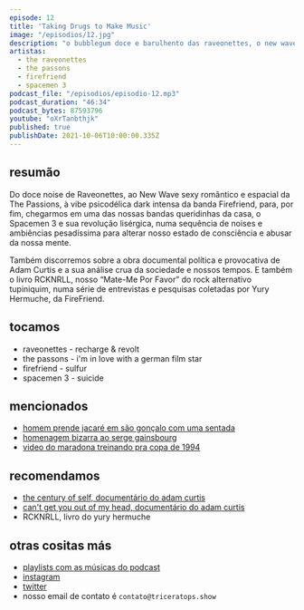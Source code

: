 ```yaml
---
episode: 12
title: 'Taking Drugs to Make Music'
image: "/episodios/12.jpg"
description: "o bubblegum doce e barulhento das raveonettes, o new wave efêmero e gostosinho da the passons, as drogas pesadas e a viagem infinita do spacemen 3, e um pouquinho mais de lisergia com a firefriend..."
artistas:
  - the raveonettes
  - the passons
  - firefriend
  - spacemen 3
podcast_file: "/episodios/episodio-12.mp3"
podcast_duration: "46:34"
podcast_bytes: 87593796
youtube: "oXrTanbthjk"
published: true
publishDate: 2021-10-06T10:00:00.335Z
---
```

## resumão

Do doce noise de Raveonettes, ao New Wave sexy romântico e espacial da The Passions, à vibe psicodélica dark intensa da banda Firefriend, para, por fim, chegarmos em uma das nossas bandas queridinhas da casa, o Spacemen 3 e sua revolução lisérgica, numa sequência de noises e ambiências pesadíssima para alterar nosso estado de consciência e abusar da nossa mente. 

Também discorremos sobre a obra documental política e provocativa de Adam Curtis e a sua análise crua da sociedade e nossos tempos. E também o livro RCKNRLL, nosso “Mate-Me Por Favor” do rock alternativo tupiniquim, numa série de entrevistas e pesquisas coletadas por Yury Hermuche, da FireFriend.

## tocamos

* raveonettes - recharge & revolt
* the passons - i'm in love with a german film star
* firefriend - sulfur
* spacemen 3 - suicide

## mencionados

* [homem prende jacaré em são gonçalo com uma sentada](https://g1.globo.com/rj/rio-de-janeiro/noticia/2021/09/30/peixeiro-jacare.ghtm)
* [homenagem bizarra ao serge gainsbourg](https://m.facebook.com/story.php?story_fbid=4559410934117431&id=100001457073s405&sfnsn=wiwspwa)
* [video do maradona treinando pra copa de 1994](https://twitter.com/90sfootball/status/1443576373369507840)

## recomendamos

* [the century of self, documentário do adam curtis](https://www.youtube.com/watch?v=sYlzJO2jd9k)
* [can't get you out of my head, documentário do adam curtis](https://www.youtube.com/watch?v=hNsoMfuZZqk)
* RCKNRLL, livro do yury hermuche

## otras cositas más

* [playlists com as músicas do podcast](https://www.triceratops.show/playlists/)
* [instagram](https://www.instagram.com/triceratops.show/)
* [twitter](https://twitter.com/TriceratopsShow/)
* nosso email de contato é `contato@triceratops.show`